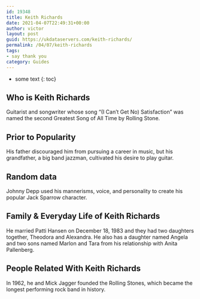 ```yaml
---
id: 19348
title: Keith Richards
date: 2021-04-07T22:49:31+00:00
author: victor
layout: post
guid: https://ukdataservers.com/keith-richards/
permalink: /04/07/keith-richards
tags:
- say thank you
category: Guides
---
```


* some text
{: toc}


## Who is Keith Richards



Guitarist and songwriter whose song &#8220;(I Can&#8217;t Get No) Satisfaction&#8221; was named the second Greatest Song of All Time by Rolling Stone.

                
                
                
## Prior to Popularity



His father discouraged him from pursuing a career in music, but his grandfather, a big band jazzman, cultivated his desire to play guitar.

                
                
                
## Random data



Johnny Depp used his mannerisms, voice, and personality to create his popular Jack Sparrow character.

                
                
                
## Family & Everyday Life of Keith Richards



He married Patti Hansen on December 18, 1983 and they had two daughters together, Theodora and Alexandra. He also has a daughter named Angela and two sons named Marlon and Tara from his relationship with Anita Pallenberg.

                
                
                
## People Related With Keith Richards



In 1962, he and Mick Jagger founded the Rolling Stones, which became the longest performing rock band in history.

                
              
            
          
          
          